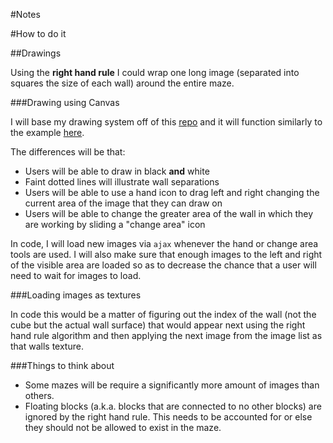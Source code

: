 #Notes

#How to do it

##Drawings

Using the __right hand rule__ I could wrap one long image (separated into squares the size of each wall) around the entire maze.

###Drawing using Canvas

I will base my drawing system off of this [repo](https://github.com/triceam/HTML5-Canvas-Brush-Sketch) and it will function similarly to the example [here](http://tricedesigns.com/portfolio/sketch/brush.html).

The differences will be that:

- Users will be able to draw in black __and__ white
- Faint dotted lines will illustrate wall separations
- Users will be able to use a hand icon to drag left and right changing the current area of the image that they can draw on
- Users will be able to change the greater area of the wall in which they are working by sliding a "change area" icon

In code, I will load new images via `ajax` whenever the hand or change area tools are used. I will also make sure that enough images to the left and right of the visible area are loaded so as to decrease the chance that a user will need to wait for images to load.




###Loading images as textures

In code this would be a matter of figuring out the index of the wall (not the cube but the actual wall surface) that would appear next using the right hand rule algorithm and then applying the next image from the image list as that walls texture.


###Things to think about

- Some mazes will be require a significantly more amount of images than others.
- Floating blocks (a.k.a. blocks that are connected to no other blocks) are ignored by the right hand rule. This needs to be accounted for or else they should not be allowed to exist in the maze.